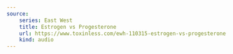 ```yaml
---
source:
    series: East West
    title: Estrogen vs Progesterone
    url: https://www.toxinless.com/ewh-110315-estrogen-vs-progesterone.mp3
    kind: audio
---
```

